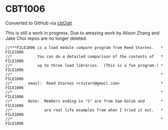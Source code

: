 # CBT1006
Converted to GitHub via [cbt2git](https://github.com/wizardofzos/cbt2git)

This is still a work in progress. 
Due to amazing work by Alison Zhang and Jake Choi repos are no longer deleted.

```
//***FILE1006 is a load module compare program from Reed Starnes.   *   FILE1006
//*           You can do a detailed comparison of the contents of   *   FILE1006
//*           up to three load libraries.  (This is a fun program.) *   FILE1006
//*                                                                 *   FILE1006
//*       email:  Reed Starnes <rxstarn@gmail.com>                  *   FILE1006
//*                                                                 *   FILE1006
//*       Note:  Members ending in "S" are from Sam Golob and       *   FILE1006
//*              are real life examples from when I tried it out.   *   FILE1006
//*                                                                 *   FILE1006
```
